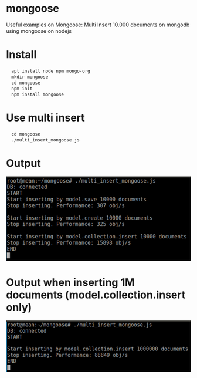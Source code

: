 # mongoose
Useful examples on Mongoose: Multi Insert 10.000 documents on mongodb using mongoose on nodejs

# Install
```
  apt install node npm mongo-org
  mkdir mongoose
  cd mongoose
  npm init
  npm install mongoose
```
# Use multi insert
```
  cd mongoose
  ./multi_insert_mongoose.js
```
# Output
<img src="multiInsert.png">

# Output when inserting 1M documents (model.collection.insert only)
<img src="multiInsert1M.png">
